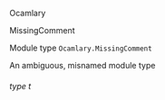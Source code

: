 Ocamlary

MissingComment

Module type `Ocamlary.MissingComment`

An ambiguous, misnamed module type

<a id="type-t"></a>

###### type t